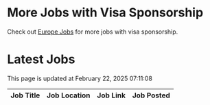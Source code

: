 # More Jobs with Visa Sponsorship

Check out [Europe Jobs](https://github.com/sureshparimi/europejobs#latest-jobs) for more jobs with visa sponsorship.

# Latest Jobs

This page is updated at February 22, 2025 07:11:08

| Job Title | Job Location | Job Link | Job Posted |
| --- | --- | --- | --- |
